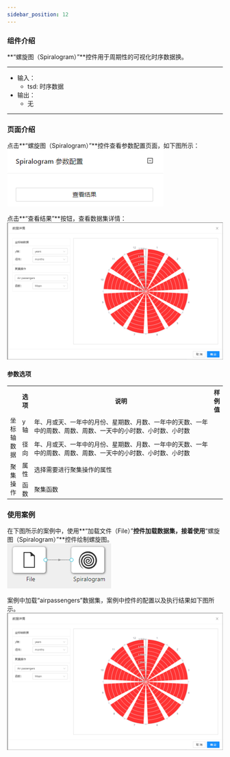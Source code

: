 ```yaml
---
sidebar_position: 12
---
```

### 组件介绍
**“螺旋图（Spiralogram）”**控件用于周期性的可视化时序数据换。
<hr/>

- 输入：
  - tsd: 时序数据
- 输出：
  - 无

<hr/>


### 页面介绍
点击**“螺旋图（Spiralogram）”**控件查看参数配置页面，如下图所示：  
[ ![](/img/aistudio/visualize/spiralogram/param.png) ](/img/aistudio/visualize/spiralogram/param.png)

点击**“查看结果”**按钮，查看数据集详情：  
[ ![](/img/aistudio/visualize/spiralogram/visualization.png) ](/img/aistudio/visualize/spiralogram/visualization.png)

#### 参数选项
<table>
  <tr>
    <th></th>
    <th>选项</th>
    <th width="650">说明</th>
    <th>样例值</th>
  </tr>
  <tr>
      <td rowspan="2">坐标轴数据</td> 
      <td>y轴</td> 
      <td>
      年、月或天、一年中的月份、星期数、月数、一年中的天数、一年中的周数、周数、周数、一天中的小时数、小时数、小时数
      </td> 
      <td></td>
  </tr>
  <tr>
      <td>径向</td> 
      <td>
      年、月或天、一年中的月份、星期数、月数、一年中的天数、一年中的周数、周数、周数、一天中的小时数、小时数、小时数
      </td> 
      <td></td>
  </tr>
  <tr>
      <td rowspan="2">聚集操作</td> 
      <td>属性</td> 
      <td>
      选择需要进行聚集操作的属性
      </td> 
      <td></td>
  </tr>
  <tr>
      <td>函数</td> 
      <td>
      聚集函数
      </td> 
      <td></td>
  </tr>
</table>

### 使用案例
在下图所示的案例中，使用**“加载文件（File）”**控件加载数据集，接着使用**“螺旋图（Spiralogram）”**控件绘制螺旋图。  
[ ![](/img/aistudio/visualize/spiralogram/workflow.png) ](/img/aistudio/visualize/spiralogram/workflow.png)

案例中加载“airpassengers”数据集，案例中控件的配置以及执行结果如下图所示。
[ ![](/img/aistudio/visualize/spiralogram/workflow-result.png) ](/img/aistudio/visualize/spiralogram/workflow-result.png)